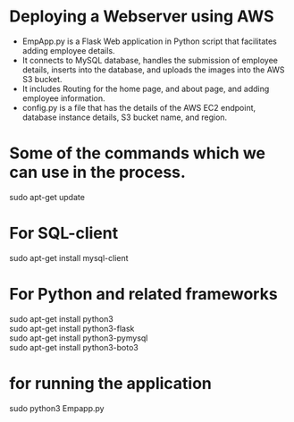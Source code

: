 # Deploying a Webserver using AWS

* EmpApp.py is a Flask Web application in Python script that facilitates adding employee details.
* It connects to MySQL database, handles the submission of employee details, inserts into the database, and uploads the images into the AWS S3 bucket.
* It includes Routing for the home page, and about page, and adding employee information.
* config.py is a file that has the details of the AWS EC2 endpoint, database instance details, S3 bucket name, and region.

# Some of the commands which we can use in the process.
sudo apt-get update
# For SQL-client
sudo apt-get install mysql-client

# For Python and related frameworks

sudo apt-get install python3\
sudo apt-get install python3-flask\
sudo apt-get install python3-pymysql\
sudo apt-get install python3-boto3

# for running the application
sudo python3 Empapp.py
